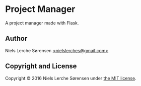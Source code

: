 # Project Manager
A project manager made with Flask.

## Author
Niels Lerche Sørensen [\<nielslerches@gmail.com\>](mailto:nielslerches@gmail.com)

## Copyright and License
Copyright © 2016 Niels Lerche Sørensen under [the MIT license](https://github.com/nielslerche/project-manager/blob/master/LICENSE.md).
